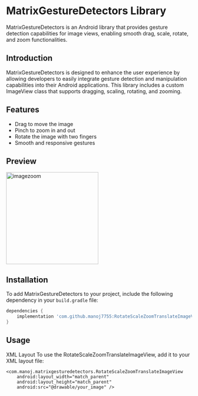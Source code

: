 # MatrixGestureDetectors Library

MatrixGestureDetectors is an Android library that provides gesture detection capabilities for image views, enabling smooth drag, scale, rotate, and zoom functionalities.

## Introduction

MatrixGestureDetectors is designed to enhance the user experience by allowing developers to easily integrate gesture detection and manipulation capabilities into their Android applications. This library includes a custom ImageView class that supports dragging, scaling, rotating, and zooming.

## Features

- Drag to move the image
- Pinch to zoom in and out
- Rotate the image with two fingers
- Smooth and responsive gestures


## Preview
<img src="https://github.com/manoj7755/RotateScaleZoomTranslateImageView/assets/88922867/e9a00ec9-424d-4c1c-9647-740c56315e1e" alt="imagezoom" width="250"/>



## Installation

To add MatrixGestureDetectors to your project, include the following dependency in your `build.gradle` file:

```gradle
dependencies {
    implementation 'com.github.manoj7755:RotateScaleZoomTranslateImageView:1.0.0'
}

```
## Usage
XML Layout
To use the RotateScaleZoomTranslateImageView, add it to your XML layout file:
````
<com.manoj.matrixgesturedetectors.RotateScaleZoomTranslateImageView
    android:layout_width="match_parent"
    android:layout_height="match_parent"
    android:src="@drawable/your_image" />
